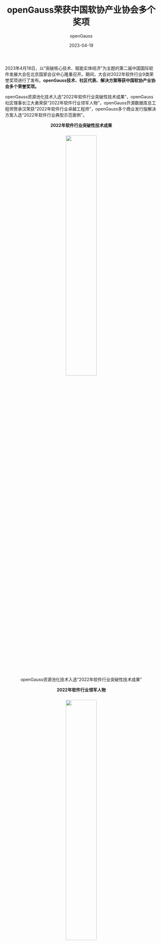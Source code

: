 ﻿---
title: 'openGauss荣获中国软协产业协会多个奖项'
date: '2023-04-19'
tags: ['theme']
banner: '/category/news/2023-04-19/banner.banner'
author: 'openGauss'
category: 'news'
summary: 'openGauss技术、社区代表、解决方案等获中国软协产业协会多个荣誉奖项。'
---

2023年4月18日，以“突破核心技术、赋能实体经济”为主题的第二届中国国际软件发展大会在北京国家会议中心隆重召开。期间，大会对2022年软件行业9类荣誉奖项进行了发布。**openGauss技术、社区代表、解决方案等获中国软协产业协会多个荣誉奖项。**

openGauss资源池化技术入选“2022年软件行业突破性技术成果”，openGauss社区理事长江大勇荣获“2022年软件行业领军人物”，openGauss开源数据库总工程师贺承汉荣获“2022年软件行业卓越工程师”，openGauss多个商业发行版解决方案入选“2022年软件行业典型示范案例”。

**<p style="text-align:center;">2022年软件行业突破性技术成果</p>**

<div style="text-align:center;margin:24px 0;"><img src="/zh/news/2023-04-19/pic1.jpg" style="width: 45%"></div>

<p style="text-align:center;">openGauss资源池化技术入选“2022年软件行业突破性技术成果”</p>



**<p style="text-align:center;">2022年软件行业领军人物</p>**

<div style="text-align:center;margin:24px 0;"><img src="/zh/news/2023-04-19/pic2.jpg" style="width: 45%"></div>

<p style="text-align:center;">openGauss社区理事长江大勇荣获“2022年软件行业领军人物”</p>



**<p style="text-align:center;">2022年软件行业卓越工程师</p>**

<div style="text-align:center;margin:24px 0;"><img src="/zh/news/2023-04-19/pic3.jpg" style="width: 45%"></div>

<p style="text-align:center;">openGauss开源数据库总工程师贺承汉荣获“2022年软件行业卓越工程师”</p>



**<p style="text-align:center;">2022年软件行业典型示范案例</p>**

<div style="text-align:center;margin:24px 0;"><img src="/zh/news/2023-04-19/pic4.jpg" style="width: 45%"></div>

<div style="text-align:center;margin:24px 0;"><img src="/zh/news/2023-04-19/pic5.jpg" style="width: 45%"></div>

<div style="text-align:center;margin:24px 0;"><img src="/zh/news/2023-04-19/pic6.jpg" style="width: 45%"></div>

<div style="text-align:center;margin:24px 0;"><img src="/zh/news/2023-04-19/pic7.jpg" style="width: 45%"></div>

<p style="text-align:center;">openGauss多个商业发行版解决方案入选2022年软件行业典型示范案例。包括：中国移动磐维数据库，提升电信行业基础软件自主可控能力；中国邮政储蓄银行新一代分布式个人业务核心系统；MogDB数据库在上海期货交易所的信创应用；南大通用分布式交易型数据库管理系统GBase 8c；海量数据助力中国联通软研院OLTP集中式数据库替代项目。

此次，openGauss能够荣获中国软协产业协会多个奖项，是因为openGauss始终秉持共建、共享、共治的理念，坚持开源开放、协同创新。同时， openGauss开源社区还通过联合企业、高校、独立开发者等多方力量，构建了开源数据库根社区，筑就了社区技术核心竞争力。</p>
